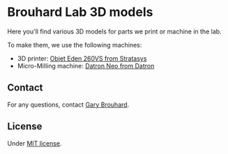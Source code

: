 # Brouhard Lab 3D models

Here you'll find various 3D models for parts we print or machine in the lab.

To make them, we use the following machines:

- 3D printer: [Objet Eden 260VS from Stratasys](http://www.stratasys.com/3d-printers/objet-eden-260vs)
- Micro-Milling machine: [Datron Neo from Datron](https://www.datron.com/cnc-machines/datron-neo.php)

## Contact

For any questions, contact [Gary Brouhard](gary.brouhard@mcgill.ca).

## License

Under [MIT license](LICENSE.md).
